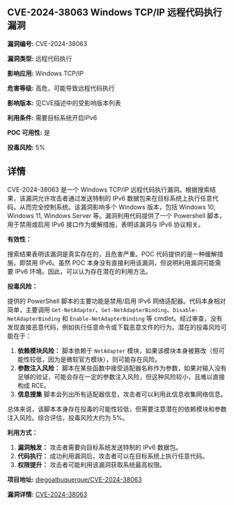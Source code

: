 ## CVE-2024-38063 Windows TCP/IP 远程代码执行漏洞

**漏洞编号:** CVE-2024-38063

**漏洞类型:** 远程代码执行

**影响应用:** Windows TCP/IP

**危害等级:** 高危，可能导致远程代码执行

**影响版本:** 见CVE描述中的受影响版本列表

**利用条件:** 需要目标系统开启IPv6

**POC 可用性:** 是

**投毒风险:** 5%

## 详情

CVE-2024-38063 是一个 Windows TCP/IP 远程代码执行漏洞。根据搜索结果，该漏洞允许攻击者通过发送特制的 IPv6 数据包来在目标系统上执行任意代码，从而完全控制系统。该漏洞影响多个 Windows 版本，包括 Windows 10, Windows 11, Windows Server 等。漏洞利用代码提供了一个 Powershell 脚本，用于禁用或启用 IPv6 接口作为缓解措施，表明该漏洞与 IPv6 协议相关。

**有效性：**

搜索结果表明该漏洞是真实存在的，且危害严重。POC 代码提供的是一种缓解措施，即禁用 IPv6。虽然 POC 本身没有直接利用该漏洞，但说明利用漏洞可能需要 IPv6 环境。因此，可以认为存在潜在的利用方法。

**投毒风险：**

提供的 PowerShell 脚本的主要功能是禁用/启用 IPv6 网络适配器。代码本身相对简单，主要调用 `Get-NetAdapter`、`Get-NetAdapterBinding`、`Disable-NetAdapterBinding` 和 `Enable-NetAdapterBinding` 等 cmdlet。经过审查，没有发现直接恶意代码，例如执行任意命令或下载恶意文件的行为。潜在的投毒风险可能在于：

1.  **依赖模块风险：** 脚本依赖于 `NetAdapter` 模块，如果该模块本身被篡改（但可能性较低，因为是微软官方模块），则可能存在风险。
2.  **参数注入风险：**  脚本在某些函数中接受适配器名称作为参数，如果对输入没有足够的验证，可能会存在一定的参数注入风险，但这种风险较小，且难以直接构成 RCE。
3. **信息搜集** 脚本会列出所有适配器信息，攻击者可以利用此信息收集网络信息。

总体来说，该脚本本身存在投毒的可能性较低，但需要注意潜在的依赖模块和参数注入风险。综合评估，投毒风险大约为 5%。

**利用方式：**

1.  **漏洞触发：** 攻击者需要向目标系统发送特制的 IPv6 数据包。
2.  **代码执行：**  成功利用漏洞后，攻击者可以在目标系统上执行任意代码。
3.  **权限提升：** 攻击者可能利用该漏洞获取系统最高权限。

**项目地址:** [diegoalbuquerque/CVE-2024-38063](https://github.com/diegoalbuquerque/CVE-2024-38063)

**漏洞详情:** [CVE-2024-38063](https://nvd.nist.gov/vuln/detail/CVE-2024-38063)